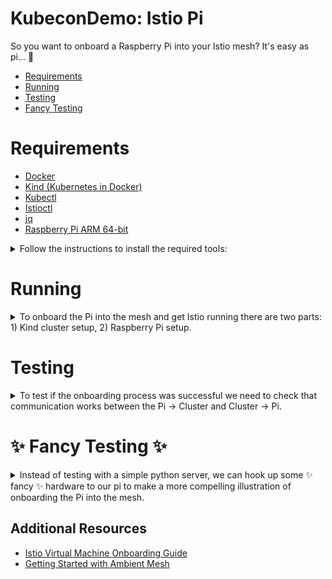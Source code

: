# KubeconDemo: Istio Pi

So you want to onboard a Raspberry Pi into your Istio mesh? It's easy as pi... 🥧

- [Requirements](#Requirements)
- [Running](#Running)
- [Testing](#Testing)
- [Fancy Testing](#✨-fancy-testing-✨)

# Requirements 

- [Docker](#docker)
- [Kind (Kubernetes in Docker)](#kind)
- [Kubectl](#kubectl)
- [Istioctl](#istioctl)
- [jq](#jq)
- [Raspberry Pi ARM 64-bit](#pi)

<details>

<summary>Follow the instructions to install the required tools:</summary>

## Docker

The scripts (and Kind) require Docker Engine to be installed before getting started. You can follow `these instructions`(https://docs.docker.com/engine/install/ubuntu/) to install docker on linux.

```bash
sudo apt-get install docker-ce docker-ce-cli
```

Verify docker was installed:

```bash
docker version
```

## Kind
[Kind](https://kind.sigs.k8s.io/) (Kubernetes in Docker) is a tool for running local Kubernetes clusters using Docker container “nodes”.  Kind was primarily designed for testing Kubernetes itself, but may be used for local development or CI. You will need the cli tool in order to run the scripts and setup the kind cluster.

Download the latest release with the command (for amd64):

```bash 
[ $(uname -m) = x86_64 ] && curl -Lo ./kind https://kind.sigs.k8s.io/dl/v0.20.0/kind-linux-amd64
```

Move `kind` to `/usr/local/bin`: 

```bash
chmod +x ./kind
sudo mv ./kind /usr/local/bin/kind
```

Validate `kind` was successfully installed: 

```bash
kind version
```

## Kubectl 

You will need the `kubectl` cli tool in order to run the scripts. You can follow [these instructions](https://kubernetes.io/docs/tasks/tools/install-kubectl-linux) to install `kubectl` on linux.

Download the latest release with the command:

```bash 
curl -LO "https://dl.k8s.io/release/$(curl -L -s https://dl.k8s.io/release/stable.txt)/bin/linux/amd64/kubectl"
```

Move `kubectl` in `/local/bin`:

```bash 
chmod +x kubectl
mkdir -p ~/.local/bin
mv ./kubectl ~/.local/bin/kubectl
# and then append (or prepend) ~/.local/bin to $PATH
```

Validate `kubectl` was sucessfully installed: 

``` 
kubectl version
```

## Istioctl

In order to run Istio, we need to install [istioctl](https://istio.io/latest/docs/setup/getting-started/). The scripts will use this cli tool in order to install istio on the Kind cluster and onboard the Raspberry Pi into the mesh.

First install `istioctl`:

```bash
curl -L https://istio.io/downloadIstio | ISTIO_VERSION=1.19.0  sh -
```

Remember to export the Istio path and add it to your bashrc/zshrc file:
``` 
export PATH="$PATH:<path-to-istio>"
```

## jq 

The scripts use [jq](https://manpages.org/jq) to format and parse JASON. Install `jq` with a package manager via: 

```bash 
sudo apt-get install jq
```


## Rasberry Pi ARM 64-bit

1. Download Raspberry pi imager: https://www.raspberrypi.com/software/
2. Select Raspberry pi OS (64-bit) Debian Bookworm with Raspberry Pi Desktop and write to microSD card. Use advanced setup to set hostname, username, password and enable ssh.
3. Connect microSD card to pi, complete setup on the pi
4. Test ssh to make sure you can connect with the pi. 

If you are unsure of the IP address of the raspberry pi, you can find ip address by scanning what's running on the network via [nmap](https://linux.die.net/man/1/nmap) which you can get with your package-manager with `apt-get install nmap`:

```bash 
nmap -sP 192.168.0.1-255
```

## Building ztunnel on ARM64 

[ztunnel](https://github.com/istio/ztunnel) is the "zero-trust tunnel" that provides L4 policy enforcement in the ambient mesh. 

This repo includes a ztunnel arm64 build (ztunnel_0.0.0-1_arm64.deb) that will run on Raspian Bookworm. The scripts will use this build to run the ztunnel.  

If you wish to build your own ztunnel, clone the repo to where you want to build the ztunnel. There are a couple changes you may need to make to [disable fips](https://github.com/istio/ztunnel#non-fips) before building for the pi. 

```bash 
cargo build --no-default-features
```

See the `setup-ztunnel/build-deb-ztunnel.sh` script for more instructions on building a `.deb` and cross-compiling.

</details>

# Running

<details>

<summary> To onboard the Pi into the mesh and get Istio running there are two parts: 1) Kind cluster setup, 2) Raspberry Pi setup. </summary>

***
KIND CLUSTER SETUP
***

Before you get started, clone the repo on the local linux machine with `git` and make sure you have `sudo` access.

## 1. Setup a kind cluster on the linux machine

```bash
./kind/kind-provisioner.sh
```

## 2. Setup networking

There are two parts to setting up networking, enable the pod and services on the Kind cluster to be reachable from the host running the docker container, and enable the pi to reach pods and services in the Kind cluster via the linux machine running the cluster. 

### Automatic script

All of the network setup (both on the linux machine and the pi) can be done using the script:

```bash
sudo ./networking/setup-networking.sh --all <pi-address>  <pi-username>
```

To run only the kind cluster networking setup:

```bash
sudo ./networking/setup-networking.sh --kind
```

To run only the pi networking setup (over ssh):

```bash
sudo ./networking/setup-networking.sh --pi <pi-address>  <pi-username>
```

To run only the pi networking setup locally (not over ssh):

```bash
sudo ./networking/setup-networking.sh --pi local-pi  <cluster-address>
```

### Manual steps

If you want to manually set up the networking and understand what the script is doing, follow these steps:

#### Host machine -> Docker steps:

1. Edit `/etc/sysctl.conf` to enable ip forwarding by uncommenting this line: 
``` 
net.ipv4.ip_forward = 1
```

You can also do this via, but setting it in `/etc/sysctl.conf` will save you the headache of having to set it again: 
``` 
sudo sysctl net.ipv4.ip_forward=1
```

2. Add the following ip route rules to enable the pod/service CIDR to be reachable from the host machine:

Add the routing rule:
``` 
sudo ip route add $SERVICE_POD_CIDR via $NODE_IP dev $BRIDGE_DEVICE
```

You may be able to skip the `dev $BRIDGE_DEVICE` part if only one device is routable to the docker container IP, since linux *should* infer it needs to send packets to it on its own.

You should now be able to ping pods running in the Kind cluster directly from your machine with the pod IP. Get a pod IP via:

``` 
❯ kubectl get pods -A -o wide
NAMESPACE            NAME                                             READY   STATUS    RESTARTS   AGE   IP           
default              curl                                             1/1     Running   0          66m   10.244.0.7   
kube-system          coredns-5d78c9869d-2bwjx                         1/1     Running   0          90m   10.244.0.2   
kube-system          coredns-5d78c9869d-nbjp7                         1/1     Running   0          90m   10.244.0.4   
kube-system          etcd-cluster1-control-plane                      1/1     Running   0          91m   172.18.0.3   
kube-system          kindnet-8vmzp                                    1/1     Running   0          90m   172.18.0.3   
```

And then check you get a response with something like: `ping 10.244.0.7`.

Add a rule so we don't drop packets coming from the pi: 
```bash
sudo iptables -t filter -A FORWARD -d "$SERVICE_POD_CIDR" -j ACCEPT
```

#### Pi -> Cluster 

1. Add a routing rule to allow the pi to access the Pods and Service IPs running in the kind cluster: 

```bash
sudo ip route add $SERVICE_POD_CIDR via $CLUSTER_ADDRESS
```

Where the `CLUSTER_ADDRESS` is the address of your host linux machine running the kind cluster. This can be found with `ip addr show` or `ifconfig`.

## 3. Setup Istio 

First install the Istio control plane in Ambient mode along with the east-west gateway:

```bash
./istio/istio-install.sh
```

## 4. Setup example apps (bookinfo, helloworld, sleep)

Apply some simple applications to the cluster to demonstrate ambient and sidecar modes in the cluster:

```bash
./example_apps/example-apps-install.sh
```
## 5. Create on-board config for Pi

Next, create the necessary resources in the cluster to onboard the Raspeberry Pi:

**If doing Istio sidecar-mode** 
```bash
./istio/istio-onboard-pi.sh <pi-address> <pi-username> 
```
**If doing Istio ztunnel mode**
```bash
./istio/istio-onboard-pi.sh <pi-address> <pi-username> --ztunnel
```


Now we're all done with the setup on the linux side! Before we head over to the pi, we need to grab the Kubernetes cluster east-west gateway cluster IP address via: 

```bash 
kubectl get svc -n istio-system
```

Remember, since we are running on a flat network and have exposed our pod/service CIDRs from the Kind cluster, we do not need the external IP for the gateway, just the Cluster-IP.

***
RASPBERRY PI SETUP
***

## 6. Setup pi 

Copy the setup directory over to the pi with `scp`:

**If doing Istio sidecar-mode** 
```bash
scp -r setup-sidecar <username>@<pi-addr>:<path-to-script-dir>
```
**If doing Istio ztunnel mode**
```bash
scp -r setup-ztunnel <username>@<pi-addr>:<path-to-script-dir>
```

Now it's time to ssh into the pi and run the scripts to setup!

### Running in sidecar mode

`ssh` into the pi and then `cd` into the `setup-sidecar` directory you copied over earlier. To setup and run the sidecar version, run the following script with `sudo` permissions on the pi:

```bash 
sudo ./pi-setup-sidecar.sh <istio-ew-svc-internal-address> <opt-path-to-pi-files>
```

Where `istio-ew-svc-internal-address` is the Cluster-IP of the east-west gateway service running on the Kind cluster.

### Running in ztunnel mode

`ssh` into the pi and then `cd` into the `setup-ztunnel` directory you copied over earlier. To setup and run the ztunnel version, run the following script with `sudo` permissions on the pi:

```bash 
sudo ./pi-setup-ztunnel.sh <istio-ew-svc-internal-address> <opt-path-to-pi-files>
```

Where `istio-ew-svc-internal-address` is the Cluster-IP of the east-west gateway service running on the Kind cluster.

**Note** There are some known issues running ztunnel from the home directory. If the script fails with permission errors, create a subdirectory and run the ztunnel setup from there. Remember to include the path to the `pi-files` directory in this case.

</details>

# Testing 

<details>

<summary>
To test if the onboarding process was successful we need to check that communication works between the Pi -> Cluster and Cluster -> Pi.
</summary>

## Check the Pi is getting xDS updates

Now that Istio is running, the Raspberry Pis' are receiving `xDS` (discovery service) updates. [xDS](https://www.envoyproxy.io/docs/envoy/latest/intro/arch_overview/operations/dynamic_configuration) is a group of APIs (endpoint/cluster/route/listener/secret/...) that are used to dynamically configure Envoy (or ztunnel).

You can view the logs of sidecar Istio running in the raspberry pi with: 

```bash  
cat /var/log/istio/istio.log
```

The admin panel for both sidecar and ztunnel can be viewed on `localhost:15000`. The config dump is found at `localhost:15000/config_dump`. You can view these in a browser if you ssh into the pi with the port forwarding setup via: 

```
ssh -X -L 15000:localhost:15000 <username>@<pi-address>
```

## Pi -> Cluster 

You should now be able to hit services from the raspberry pi via their hostnames: 

```bash 
curl helloworld.helloworld:5000/hello
```

Let's apply a policy on the cluster side to block HTTP requests. First, let's take a look at the policy we want to apply:

```bash 
cat policies/helloworld_l7cluster_auth.yaml
```

Apply the policy

```bash
kubectl apply -f policies/helloworld_l7cluster_auth.yaml
```

It should fail with 403:
```bash 
curl -v helloworld.helloworld:5000/hello -v
```

Re-run with the following header and the request should be successful:
```bash
curl -H "X-Test: istio-is-cool" helloworld.helloworld:5000/hello -v
``` 

Policies applied to the mesh will also be applied to traffic coming from the pi.

## Cluster -> Pi 

Run a simple python server on the pi on the command line via: 

```bash
sudo python3 -m http.server 9080
```

Create a service for a simple python on the cluster:

```
./python-server-setup.sh <ip_of_pi>
```

Make sure your `default` namespace is labeled with either istio injection or for ambient mode. Then run a curl container (such as [netshoot](https://github.com/nicolaka/netshoot)) in the `default` namespace to test: 

``` 
kubectl run netshoot  --image=nicolaka/netshoot -i --tty --rm
```

Then send a request from the container: 

``` 
curl hello-pi.pi-namespace:9080
```

## Pi -> Pi

Now that your Raspberry Pis are on the mesh, they also now know about applications running on each pi! After following the instructions described in the Cluster -> Pi, section keep the python3 server running, and run this directly from the second pi (the one *not* running the python server):

``` 
curl hello-pi.pi-namespace:9080
```

## Istio Policy 

Authorization policies are applied on the *server* side. The ztunnel can only enforce L4 policies, but the sidecar or waypoint will be able to enforce L7 policies.  

Before applying the policies, head to the *policies* folder and run the following script

```
./export-env.sh <ip_of_1st_pi> <ip_of_2nd_pi>
```

### Auth Policy Pi (ztunnel) -> Cluster (sidecar)

```bash 
kubectl apply -f policies/l4pi_auth.yaml
```

### Auth Policy Cluster (ztunnel) -> Pi (ztunnel)

```bash 
kubectl apply -f policies/l7pi_auth.yaml
```

### Client side L7 policy on pi (needs to be running sidecar on pi) 

Apply policy:

```bash 
kubectl apply -f policies/pi_headers.yaml
```

Test:

```bash
kubectl run netshoot --image=nicolaka/netshoot -i --tty --rm 
```

Then send traffic:

```

```

### Client side L7 policy on cluster (needs to be running waypoint/sidecar on cluster)

Apply policy:

```bash 
kubectl apply -f policies/teapot_faultinjection_cluster.yaml
```

Test (remember the helloworld namespace is labeled for istio injection):

```bash
kubectl run netshoot -n helloworld --image=nicolaka/netshoot -i --tty --rm 
```

Then send traffic:

```
curl teapot-pi.pi-namespace:80/switchOne/on
curl -H "tea-drinker: nina" teapot-pi.pi-namespace:80/switchOne/on
```

</details>

# ✨ Fancy Testing ✨

<details>

<summary>Instead of testing with a simple python server, we can hook up some ✨ fancy ✨ hardware to our pi to make a more compelling illustration of onboarding the Pi into the mesh. </summary>


## LEDs 

As part of our demo, we use NeoPixels and the WS2812b led strip. You can find a great (open source!) wiring guide here on [AdaFruit](https://learn.adafruit.com/neopixels-on-raspberry-pi/overview).

We need to create a K8s Service to map to the app running on the pi. To apply the Kubernetes service, run: 

```bash
./pi_service_config/led-setup.sh <pi-address>
```

We wrap the WS2812b python library with a simple Flask webserver. To run this server:

```bash 
sudo python3 ./pi_led_server/led_strip_rainbow.py 
```

This will run on port `8080` and will be reachable via: 

``` 
http://<raspberry-pi>:8080/switch
```

Since we have Istio running on the pi, we can curl with the `led-pi.pi-namespace` hostname via from the sleep pod:
```bash 
curl led-pi.pi-namespace:8080/switch
```

Now let's apply an authorization policy on the server side. This L4 policy is enforced on the Pi side in the ztunnel:

```bash 
cat policies/l4pi_auth.yaml
```

Apply the policy on the cluster side:

```bash
kubectl apply -f policies/l4pi_auth.yaml
```

Now let's try sending the same curl as before from the sleep pod. We expect to be denied because of the L4 policy we just applied: 

```bash
curl led-pi.pi-namespace:8080/switch
```

Let's try running a curl from a different pod that does not use the sleep service account:

```bash
kubectl run netshoot --image=nicolaka/netshoot -i --tty --rm 
```

Sending traffic from the netshoot pod should work even though netshoot is in the same namespace as sleep because netshoot is using 
a different SA. 

```bash
curl led-pi.pi-namespace:8080/switch
```

## MSNSwitch

As part of our demo, we use a [MSNSwitch](https://msnswitch.com/) to control outlets remotely. 

We wrap the MSNSwitch APIs with a simple Flask webserver. To run this server:

```bash 
sudo python3 ./msn_switch_server/switch_app.py 
```

This has several paths:
``` 
switchOne/on
switchOne/off 
switchOne/toggle
switchTwo/on
switchTwo/off 
switchTwo/toggle
```

This will run on port `80` and will be reachable via: 

``` 
http://<raspberry-pi>:80/switchTwo/on
```

To apply the Kubernetes service, run: 

``` 
kubectl apply -f pi_service_config/teapot-setup.yaml
```

Then you will be able to curl once Istio is running via:
```bash 
curl teapot-pi.pi-namespace:80/switchTwo/on
```

</details>

## Additional Resources 

- [Istio Virtual Machine Onboarding Guide](https://istio.io/latest/docs/setup/install/virtual-machine/)
- [Getting Started with Ambient Mesh](https://istio.io/latest/docs/ops/ambient/getting-started/)

